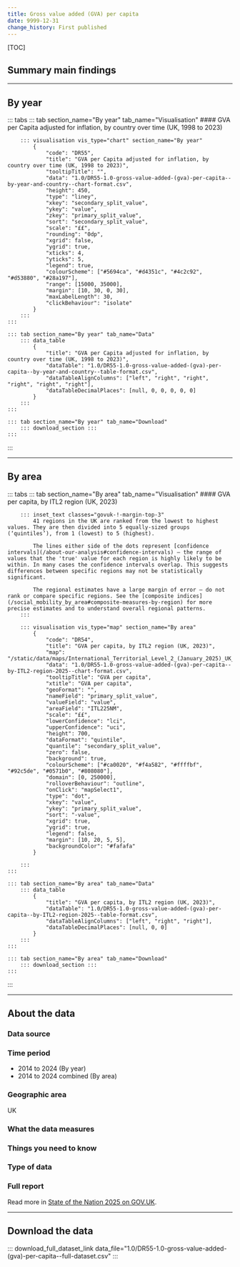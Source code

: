 ```yaml
---
title: Gross value added (GVA) per capita
date: 9999-12-31
change_history: First published
---
```



[TOC]

## Summary main findings

---

## By year

::: tabs
    ::: tab section_name="By year" tab_name="Visualisation"
        #### GVA per Capita adjusted for inflation, by country over time (UK, 1998 to 2023)

        ::: visualisation vis_type="chart" section_name="By year"
            {
                "code": "DR55",
                "title": "GVA per Capita adjusted for inflation, by country over time (UK, 1998 to 2023)",
                "tooltipTitle": "",
                "data": "1.0/DR55-1.0-gross-value-added-(gva)-per-capita--by-year-and-country--chart-format.csv",
                "height": 450,
                "type": "liney",
                "xkey": "secondary_split_value",
                "ykey": "value",
                "zkey": "primary_split_value",
                "sort": "secondary_split_value",
                "scale": "££",
                "rounding": "0dp",
                "xgrid": false,
                "ygrid": true,
                "xticks": 4,
                "yticks": 5,
                "legend": true,
                "colourScheme": ["#5694ca", "#d4351c", "#4c2c92", "#d53880", "#28a197"],
                "range": [15000, 35000],
                "margin": [10, 30, 0, 30],
                "maxLabelLength": 30,
                "clickBehaviour": "isolate"
            }
        :::
    :::

    ::: tab section_name="By year" tab_name="Data"
        ::: data_table
            {
                "title": "GVA per Capita adjusted for inflation, by country over time (UK, 1998 to 2023)",
                "dataTable": "1.0/DR55-1.0-gross-value-added-(gva)-per-capita--by-year-and-country--table-format.csv",
                "dataTableAlignColumns": ["left", "right", "right", "right", "right", "right"],
                "dataTableDecimalPlaces": [null, 0, 0, 0, 0, 0]
            }
        :::
    :::

    ::: tab section_name="By year" tab_name="Download"
        ::: download_section :::
    :::
:::

---

## By area

::: tabs
    ::: tab section_name="By area" tab_name="Visualisation"
        #### GVA per capita, by ITL2 region (UK, 2023)

        ::: inset_text classes="govuk-!-margin-top-3"
            41 regions in the UK are ranked from the lowest to highest values. They are then divided into 5 equally-sized groups (‘quintiles’), from 1 (lowest) to 5 (highest).
            
            The lines either side of the dots represent [confidence intervals](/about-our-analysis#confidence-intervals) – the range of values that the 'true' value for each region is highly likely to be within. In many cases the confidence intervals overlap. This suggests differences between specific regions may not be statistically significant.
            
            The regional estimates have a large margin of error – do not rank or compare specific regions. See the [composite indices](/social_mobility_by_area#composite-measures-by-region) for more precise estimates and to understand overall regional patterns.
        :::

        ::: visualisation vis_type="map" section_name="By area"
            {
                "code": "DR54",
                "title": "GVA per capita, by ITL2 region (UK, 2023)",
                "map": "/static/data/maps/International_Territorial_Level_2_(January_2025)_UK_BUC.json",
                "data": "1.0/DR55-1.0-gross-value-added-(gva)-per-capita--by-ITL2-region-2025--chart-format.csv",
                "tooltipTitle": "GVA per capita",
                "xtitle": "GVA per capita",
                "geoFormat": "",
                "nameField": "primary_split_value",
                "valueField": "value",
                "areaField": "ITL225NM",
                "scale": "££",
                "lowerConfidence": "lci",
                "upperConfidence": "uci",
                "height": 700,
                "dataFormat": "quintile",
                "quantile": "secondary_split_value",
                "zero": false,
                "background": true,
                "colourScheme": ["#ca0020", "#f4a582", "#ffffbf", "#92c5de", "#0571b0", "#808080"],
                "domain": [0, 250000],
                "rolloverBehaviour": "outline",
                "onClick": "mapSelect1",
                "type": "dot",
                "xkey": "value",
                "ykey": "primary_split_value",
                "sort": "-value",
                "xgrid": true,
                "ygrid": true,
                "legend": false,
                "margin": [10, 20, 5, 5],
                "backgroundColor": "#fafafa"
            }
                
        :::
    :::

    ::: tab section_name="By area" tab_name="Data"
        ::: data_table
            {
                "title": "GVA per capita, by ITL2 region (UK, 2023)",
                "dataTable": "1.0/DR55-1.0-gross-value-added-(gva)-per-capita--by-ITL2-region-2025--table-format.csv",
                "dataTableAlignColumns": ["left", "right", "right"],
                "dataTableDecimalPlaces": [null, 0, 0]
            }
        :::
    :::

    ::: tab section_name="By area" tab_name="Download"
        ::: download_section :::
    :::
:::

---

## About the data

### Data source

### Time period
* 2014 to 2024 (By year)
* 2014 to 2024 combined (By area)

### Geographic area
UK

### What the data measures

### Things you need to know


### Type of data

### Full report
Read more in [State of the Nation 2025 on GOV.UK]().

---

## Download the data

::: download_full_dataset_link data_file="1.0/DR55-1.0-gross-value-added-(gva)-per-capita--full-dataset.csv" :::
